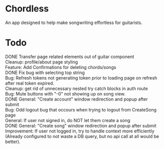 # Chordless

An app designed to help make songwriting effortless for guitarists. <br />

# Todo

DONE Transfer page related elements out of guitar component <br />
Cleanup: profile/about page styling <br />
Feature: Add Confirmations for deleting chords/songs <br />
DONE Fix bug with selecting top string <br />
Bug: Refresh tokens not generating token prior to loading page on refresh after real token expired. <br />
Cleanup: get rid of unnecessary nested try catch blocks in auth route <br />
Bug: Mute buttons with "-0" not showing up on song view. <br />
DONE General: "Create account" window redirection and popup after submit <br />
Bug: Odd logout bug that occours when trying to logout from CreateSong page <br />
General: If user not signed in, do NOT let them create a song <br />
DONE General: "Create song" window redirection and popup after submit <br />
Improvement: If user not logged in, try to handle context more efficiently (Already configured to not waste a DB query, but no api call at all would be better). <br />

